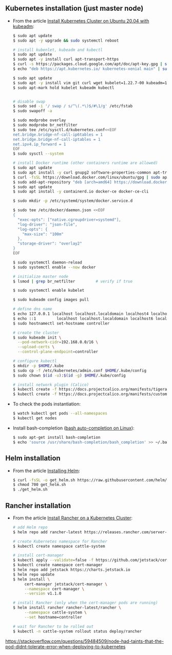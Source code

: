 
## Kubernetes installation (just master node)

 - From the article [Install Kubernetes Cluster on Ubuntu 20.04 with kubeadm](https://computingforgeeks.com/deploy-kubernetes-cluster-on-ubuntu-with-kubeadm/):
    ```bash
    $ sudo apt update
    $ sudo apt -y upgrade && sudo systemctl reboot
    
    # install kubenlet, kubeadm and kubectl
    $ sudo apt update
    $ sudo apt -y install curl apt-transport-https
    $ curl -s https://packages.cloud.google.com/apt/doc/apt-key.gpg | sudo apt-key add -
    $ echo "deb https://apt.kubernetes.io/ kubernetes-xenial main" | sudo tee /etc/apt/sources.list.d/kubernetes.list
    
    $ sudo apt update
    $ sudo apt -y install vim git curl wget kubelet=1.22.7-00 kubeadm=1.22.7-00 kubectl=1.22.7-00
    $ sudo apt-mark hold kubelet kubeadm kubectl
    
    
    # disable swap
    $ sudo sed -i '/ swap / s/^\(.*\)$/#\1/g' /etc/fstab
    $ sudo swapoff -a
    
    $ sudo modprobe overlay
    $ sudo modprobe br_netfilter
    $ sudo tee /etc/sysctl.d/kubernetes.conf<<EOF
    net.bridge.bridge-nf-call-ip6tables = 1
    net.bridge.bridge-nf-call-iptables = 1
    net.ipv4.ip_forward = 1
    EOF
    $ sudo sysctl --system
    
    # install Docker runtime (other containers runtime are allowed)
    $ sudo apt update
    $ sudo apt install -y curl gnupg2 software-properties-common apt-transport-https ca-certificates
    $ curl -fsSL https://download.docker.com/linux/ubuntu/gpg | sudo apt-key add -
    $ sudo add-apt-repository "deb [arch=amd64] https://download.docker.com/linux/ubuntu $(lsb_release -cs) stable"
    $ sudo apt update
    $ sudo apt install -y containerd.io docker-ce docker-ce-cli
    
    $ sudo mkdir -p /etc/systemd/system/docker.service.d
    
    $ sudo tee /etc/docker/daemon.json <<EOF
    {
      "exec-opts": ["native.cgroupdriver=systemd"],
      "log-driver": "json-file",
      "log-opts": {
        "max-size": "100m"
      },
      "storage-driver": "overlay2"
    }
    EOF
    
    $ sudo systemctl daemon-reload 
    $ sudo systemctl enable --now docker
    
    # initialize master node
    $ lsmod | grep br_netfilter         # verify if true
    
    $ sudo systemctl enable kubelet
    
    $ sudo kubeadm config images pull
    
    # define dns name
    $ echo 127.0.0.1 localhost localhost.localdomain localhost4 localhost4.localdomain4 controller | sudo tee -a /etc/hosts
    $ echo ::1         localhost localhost.localdomain localhost6 localhost6.localdomain6 controller | sudo tee -a /etc/hosts
    $ sudo hostnamectl set-hostname controller
    
    # create the cluster
    $ sudo kubeadm init \
      --pod-network-cidr=192.168.0.0/16 \
      --upload-certs \
      --control-plane-endpoint=controller
    
    # configure kubectl
    $ mkdir -p $HOME/.kube
    $ sudo cp -f /etc/kubernetes/admin.conf $HOME/.kube/config
    $ sudo chown $(id -u):$(id -g) $HOME/.kube/config
    
    # install network plugin (Calico)
    $ kubectl create -f https://docs.projectcalico.org/manifests/tigera-operator.yaml 
    $ kubectl create -f https://docs.projectcalico.org/manifests/custom-resources.yaml
    ```

 - To check the pods instantiation:
    ```bash
    $ watch kubectl get pods --all-namespaces
    $ kubectl get nodes
    ```

 - Install bash-completion ([bash auto-completion on Linux](https://kubernetes.io/docs/tasks/tools/included/optional-kubectl-configs-bash-linux/)):
   ```bash
   $ sudo apt-get install bash-completion
   $ echo 'source /usr/share/bash-completion/bash_completion' >> ~/.bashrc
   ```

## Helm installation

 - From the article [Installing Helm](https://helm.sh/docs/intro/install/):
    ```bash
    $ curl -fsSL -o get_helm.sh https://raw.githubusercontent.com/helm/helm/main/scripts/get-helm-3
    $ chmod 700 get_helm.sh
    $ ./get_helm.sh
    ```


## Rancher installation
 - From the article [Install Rancher on a Kubernetes Cluster](https://rancher.com/docs/rancher/v2.0-v2.4/en/installation/install-rancher-on-k8s/):
    ```bash
    # add Helm repo
    $ helm repo add rancher-latest https://releases.rancher.com/server-charts/latest

    # create Kubernetes namespace for Rancher
    $ kubectl create namespace cattle-system

    # install cert-manager
    $ kubectl apply --validate=false -f https://github.com/jetstack/cert-manager/releases/download/v1.0.4/cert-manager.crds.yaml
    $ kubectl create namespace cert-manager
    $ helm repo add jetstack https://charts.jetstack.io
    $ helm repo update
    $ helm install \
         cert-manager jetstack/cert-manager \
         --namespace cert-manager \
         --version v1.1.0

    # install Rancher (only when the cert-manager pods are running)
    $ helm install rancher rancher-latest/rancher \
         --namespace cattle-system \
         --set hostname=controller

    # wait for Rancher to be rolled out
    $ kubectl -n cattle-system rollout status deploy/rancher
    ```


https://stackoverflow.com/questions/59484509/node-had-taints-that-the-pod-didnt-tolerate-error-when-deploying-to-kubernetes
